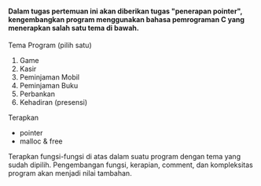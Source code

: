 #### Dalam tugas pertemuan ini akan diberikan tugas "penerapan pointer", kengembangkan program menggunakan bahasa pemrograman C yang menerapkan salah satu tema di bawah.

Tema Program (pilih satu)
1. Game
2. Kasir
3. Peminjaman Mobil
4. Peminjaman Buku
5. Perbankan
6. Kehadiran (presensi)

Terapkan
- pointer
- malloc & free

Terapkan fungsi-fungsi di atas dalam suatu program dengan tema yang sudah dipilih. Pengembangan fungsi, kerapian, comment, dan kompleksitas program akan menjadi nilai tambahan.
